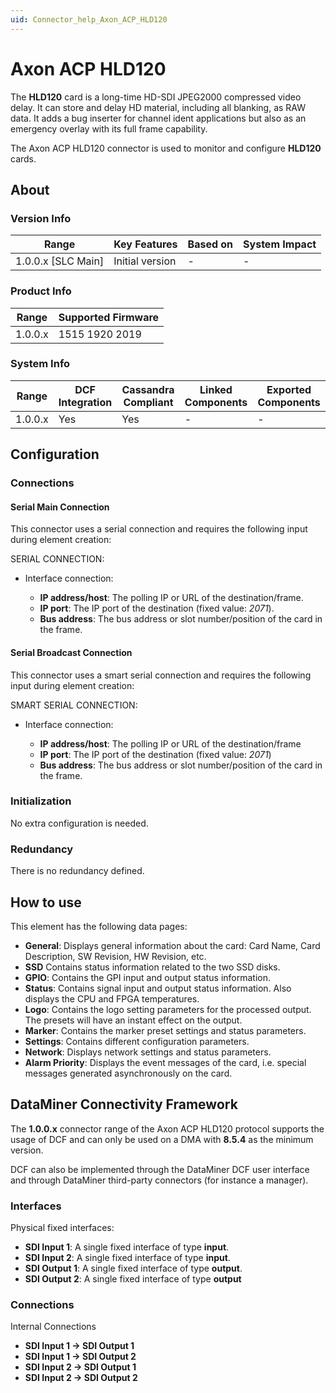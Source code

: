 ```yaml
---
uid: Connector_help_Axon_ACP_HLD120
---
```


# Axon ACP HLD120

The **HLD120** card is a long-time HD-SDI JPEG2000 compressed video delay. It can store and delay HD material, including all blanking, as RAW data. It adds a bug inserter for channel ident applications but also as an emergency overlay with its full frame capability.

The Axon ACP HLD120 connector is used to monitor and configure **HLD120** cards.

## About

### Version Info

| **Range**            | **Key Features** | **Based on** | **System Impact** |
|----------------------|------------------|--------------|-------------------|
| 1.0.0.x \[SLC Main\] | Initial version  | \-           | \-                |

### Product Info

| **Range** | **Supported Firmware** |
|-----------|------------------------|
| 1.0.0.x   | 1515 1920 2019         |

### System Info

| **Range** | **DCF Integration** | **Cassandra Compliant** | **Linked Components** | **Exported Components** |
|-----------|---------------------|-------------------------|-----------------------|-------------------------|
| 1.0.0.x   | Yes                 | Yes                     | \-                    | \-                      |

## Configuration

### Connections

#### Serial Main Connection

This connector uses a serial connection and requires the following input during element creation:

SERIAL CONNECTION:

- Interface connection:

  - **IP address/host**: The polling IP or URL of the destination/frame.
  - **IP port**: The IP port of the destination (fixed value: *2071*).
  - **Bus address**: The bus address or slot number/position of the card in the frame.

#### Serial Broadcast Connection

This connector uses a smart serial connection and requires the following input during element creation:

SMART SERIAL CONNECTION:

- Interface connection:

  - **IP address/host**: The polling IP or URL of the destination/frame
  - **IP port**: The IP port of the destination (fixed value: *2071*)
  - **Bus address**: The bus address or slot number/position of the card in the frame.

### Initialization

No extra configuration is needed.

### Redundancy

There is no redundancy defined.

## How to use

This element has the following data pages:

- **General**: Displays general information about the card: Card Name, Card Description, SW Revision, HW Revision, etc.
- **SSD** Contains status information related to the two SSD disks.
- **GPIO**: Contains the GPI input and output status information.
- **Status**: Contains signal input and output status information. Also displays the CPU and FPGA temperatures.
- **Logo**: Contains the logo setting parameters for the processed output. The presets will have an instant effect on the output.
- **Marker**: Contains the marker preset settings and status parameters.
- **Settings**: Contains different configuration parameters.
- **Network**: Displays network settings and status parameters.
- **Alarm Priority**: Displays the event messages of the card, i.e. special messages generated asynchronously on the card.

## DataMiner Connectivity Framework

The **1.0.0.x** connector range of the Axon ACP HLD120 protocol supports the usage of DCF and can only be used on a DMA with **8.5.4** as the minimum version.

DCF can also be implemented through the DataMiner DCF user interface and through DataMiner third-party connectors (for instance a manager).

### Interfaces

Physical fixed interfaces:

- **SDI Input 1**: A single fixed interface of type **input**.
- **SDI Input 2**: A single fixed interface of type **input**.
- **SDI Output 1**: A single fixed interface of type **output**.
- **SDI Output 2**: A single fixed interface of type **output**

### Connections

Internal Connections

- **SDI Input 1 -\> SDI Output 1**
- **SDI Input 1 -\> SDI Output 2**
- **SDI Input 2 -\> SDI Output 1**
- **SDI Input 2 -\> SDI Output 2**
